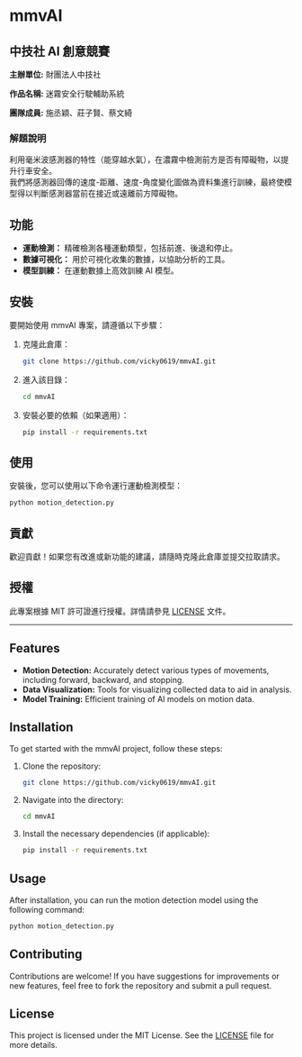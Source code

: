 # mmvAI

## 中技社 AI 創意競賽

**主辦單位:** 財團法人中技社  

**作品名稱:** 迷霧安全行駛輔助系統  

**團隊成員:** 施丞穎、莊子賢、蔡文綺  

### 解題說明
利用毫米波感測器的特性（能穿越水氣），在濃霧中檢測前方是否有障礙物，以提升行車安全。  
我們將感測器回傳的速度-距離、速度-角度變化圖做為資料集進行訓練，最終使模型得以判斷感測器當前在接近或遠離前方障礙物。


## 功能

- **運動檢測：** 精確檢測各種運動類型，包括前進、後退和停止。
- **數據可視化：** 用於可視化收集的數據，以協助分析的工具。
- **模型訓練：** 在運動數據上高效訓練 AI 模型。

## 安裝

要開始使用 mmvAI 專案，請遵循以下步驟：

1. 克隆此倉庫：
   ```bash
   git clone https://github.com/vicky0619/mmvAI.git
   ```
2. 進入該目錄：
   ```bash
   cd mmvAI
   ```
3. 安裝必要的依賴（如果適用）：
   ```bash
   pip install -r requirements.txt
   ```

## 使用

安裝後，您可以使用以下命令運行運動檢測模型：
```bash
python motion_detection.py
```

## 貢獻

歡迎貢獻！如果您有改進或新功能的建議，請隨時克隆此倉庫並提交拉取請求。

## 授權

此專案根據 MIT 許可證進行授權。詳情請參見 [LICENSE](LICENSE) 文件。

---

## Features

- **Motion Detection:** Accurately detect various types of movements, including forward, backward, and stopping.
- **Data Visualization:** Tools for visualizing collected data to aid in analysis.
- **Model Training:** Efficient training of AI models on motion data.

## Installation

To get started with the mmvAI project, follow these steps:

1. Clone the repository:
   ```bash
   git clone https://github.com/vicky0619/mmvAI.git
   ```
2. Navigate into the directory:
   ```bash
   cd mmvAI
   ```
3. Install the necessary dependencies (if applicable):
   ```bash
   pip install -r requirements.txt
   ```

## Usage

After installation, you can run the motion detection model using the following command:
```bash
python motion_detection.py
```

## Contributing

Contributions are welcome! If you have suggestions for improvements or new features, feel free to fork the repository and submit a pull request.

## License

This project is licensed under the MIT License. See the [LICENSE](LICENSE) file for more details.



